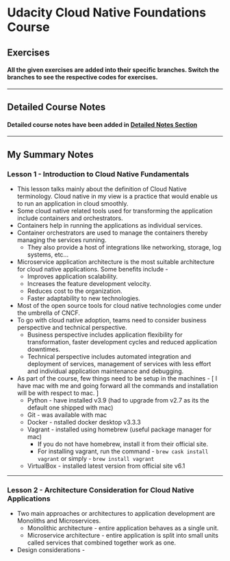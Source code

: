 # Udacity Cloud Native Foundations Course


## Exercises
#### All the given exercises are added into their specific branches. Switch the branches to see the respective codes for exercises.

---

## Detailed Course Notes
#### Detailed course notes have been added in [Detailed Notes Section](../detailed_notes.md)

---
## My Summary Notes

### Lesson 1 - Introduction to Cloud Native Fundamentals

* This lesson talks mainly about the definition of Cloud Native terminology. Cloud native in my view is a practice that would enable us to run an application in cloud smoothly.
* Some cloud native related tools used for transforming the application include containers and orchestrators.
* Containers help in running the applications as individual services.
* Container orchestrators are used to manage the containers thereby managing the services running. 
    * They also provide a host of integrations like networking, storage, log systems, etc...
* Microservice application architecture is the most suitable architecture for cloud native applications. Some benefits include - 
    * Improves application scalability.
    * Increases the feature development velocity.
    * Reduces cost to the organization.
    * Faster adaptability to new technologies.
* Most of the open source tools for cloud native technologies come under the umbrella of CNCF.
* To go with cloud native adoption, teams need to consider business perspective and technical perspective.
    * Business perspective includes application flexibility for transformation, faster development cycles and reduced application downtimes.
    * Technical perspective includes automated integration and deployment of services, management of services with less effort and individual application maintenance and debugging.
* As part of the course, few things need to be setup in the machines -
[ I have mac with me and going forward all the commands and installation will be with respect to mac. ]
    * Python - have installed v3.9 (had to upgrade from v2.7 as its the default one shipped with mac)
    * Git - was available with mac
    * Docker - nstalled docker desktop v3.3.3
    * Vagrant - installed using homebrew (useful package manager for mac)
        * If you do not have homebrew, install it from their official site.
        * For installing vagrant, run the command - `brew cask install vagrant` or simply - `brew install vagrant`
    * VirtualBox - installed latest version from official site v6.1

---

### Lesson 2 - Architecture Consideration for Cloud Native Applications

* Two main approaches or architectures to application development are Monoliths and Microservices.
    * Monolithic architecture - entire application behaves as a single unit.
    * Microservice architecture - entire application is split into small units called services that combined together work as one.
* Design considerations -


